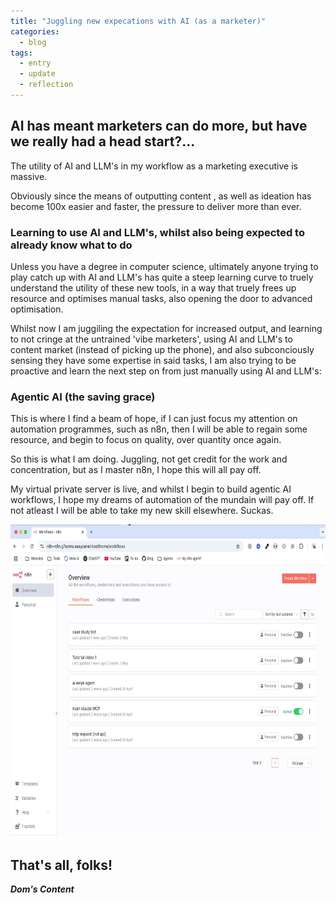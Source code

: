```yaml
---
title: "Juggling new expecations with AI (as a marketer)"
categories:
  - blog
tags:
  - entry
  - update
  - reflection
---
```

## AI has meant marketers can do more, but have we really had a head start?...<br/>

The utility of AI and LLM's in my workflow as a marketing executive is massive.

Obviously since the means of outputting content , as well as ideation has become 100x easier and faster, the pressure to deliver more than ever.

### Learning to use AI and LLM's, whilst also being expected to already know what to do

Unless you have a degree in computer science, ultimately anyone trying to play catch up with AI and LLM's has quite a steep learning curve to truely understand the utility of these new tools, in a way that truely frees up resource and optimises manual tasks, also opening the door to advanced optimisation.

Whilst now I am juggiling the expectation for increased output, and learning to not cringe at the untrained 'vibe marketers', using AI and LLM's to content market (instead of picking up the phone), and also subconciously sensing they have some expertise in said tasks, I am also trying to be proactive and learn the next step on from just manually using AI and LLM's:

### Agentic AI (the saving grace)

This is where I find a beam of hope, if I can just focus my attention on automation programmes, such as n8n, then I will be able to regain some resource, and begin to focus on quality, over quantity once again.

So this is what I am doing. Juggling, not get credit for the work and concentration, but as I master n8n, I hope this will all pay off.

My virtual private server is live, and whilst I begin to build agentic AI workflows, I hope my dreams of automation of the mundain will pay off. If not atleast I will be able to take my new skill elsewhere. Suckas.

<img src="/assets/images/my-new-n8n.jpeg" alt="Building a n8n workflow for marketing taks" style="height: 500px; width: 700px;"/>

## That's all, folks!

_**Dom's Content**_
